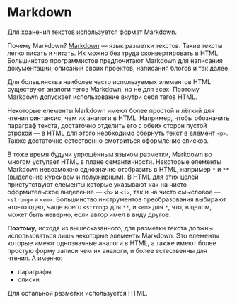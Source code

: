 # Markdown

Для хранения текстов используется формат Markdown.

Почему Markdown? [Markdown](https://doka.guide/tools/markdown/) — язык разметки текстов. Такие тексты легко писать и читать. Их можно без труда сконвертировать в HTML. Большинство программистов предпочитают Markdown для написания документации, описаний своих проектов, написания блогов и так далее.

Для большинства наиболее часто используемых элементов HTML существуют аналоги тегов Markdown, но не для всех. Поэтому Markdown допускает использование внутри себя тегов HTML.

Некоторые елементы Markdown имеют более простой и лёгкий для чтения синтаксис, чем их аналоги в HTML. Например, чтобы обозначить параграф текста, достаточно отделить его с обеих сторон пустой строкой — в HTML для этого необходимо обернуть текст в елемент `<p>`. Также достаточно естественно смотриться оформление списков.

В тоже время будучи упрощённым языком разметки, Markdown во многом уступает HTML в плане семантичности. Некоторые елементы Markdown невозможно однозначно отобразить в HTML, например `*` и `**` (выделение курсивом и полужирным). В HTML для этих целей пристутствуют елементы которые указывают как на чисто оформительское выделение — `<b>` и `<i>`, так и на чисто смысловое — `<strong>` и `<em>`. Большинство инструментов преобразования выбирают что-то одно, чаще всего `<strong>` для `**`, и `<em>` для `*`, что, в целом, может быть неверно, если автор имел в виду другое.

**Поэтому**, исходя из вышесказанного, для разметки текста должны использоваться лишь некоторые элементы Markdown. Это елементы которые имеют однозначные аналоги в HTML, а также имеют более простую форму записи чем их аналоги, и более естественны для чтения. А именно:

* параграфы
* списки

Для остальной разметки используется HTML.
